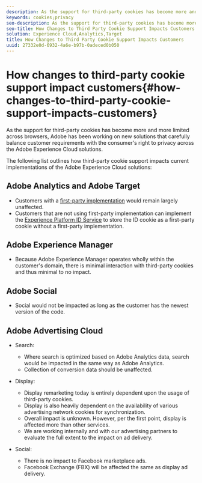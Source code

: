 ```yaml
---
description: As the support for third-party cookies has become more and more limited across browsers, Adobe has been working on new solutions that carefully balance customer requirements with the consumer's right to privacy across the Adobe Experience Cloud solutions.
keywords: cookies;privacy
seo-description: As the support for third-party cookies has become more and more limited across browsers, Adobe has been working on new solutions that carefully balance customer requirements with the consumer's right to privacy across the Adobe Experience Cloud solutions.
seo-title: How Changes to Third Party Cookie Support Impacts Customers
solution: Experience Cloud,Analytics,Target
title: How Changes to Third Party Cookie Support Impacts Customers
uuid: 27332e0d-6932-4a6e-b97b-0adeced0b050
---
```


# How changes to third-party cookie support impact customers{#how-changes-to-third-party-cookie-support-impacts-customers}

As the support for third-party cookies has become more and more limited across browsers, Adobe has been working on new solutions that carefully balance customer requirements with the consumer's right to privacy across the Adobe Experience Cloud solutions.

The following list outlines how third-party cookie support impacts current implementations of the Adobe Experience Cloud solutions:

## Adobe Analytics and Adobe Target

* Customers with a [first-party implementation](/help/interface/cookies/cookies-first-party.md) would remain largely unaffected. 
* Customers that are not using first-party implementation can implement the [Experience Platform ID Service](https://docs.adobe.com/content/help/en/id-service/using/implementation/implementation-guides.html) to store the ID cookie as a first-party cookie without a first-party implementation.

## Adobe Experience Manager

* Because Adobe Experience Manager operates wholly within the customer's domain, there is minimal interaction with third-party cookies and thus minimal to no impact.

## Adobe Social

* Social would not be impacted as long as the customer has the newest ver­sion of the code.

## Adobe Advertising Cloud

* Search:

  * Where search is optimized based on Adobe Analytics data, search would be impacted in the same way as Adobe Analytics.
  * Collection of conversion data should be unaffected.

* Display:

  * Display remarketing today is entirely dependent upon the usage of third-party cookies.
  * Display is also heavily dependent on the availability of various advertising network cookies for synchronization.
  * Overall impact is unknown. However, per the first point, display is affected more than other services.
  * We are working internally and with our advertising partners to evaluate the full extent to the impact on ad delivery.

* Social:

  * There is no impact to Facebook market­place ads.
  * Facebook Exchange (FBX) will be affected the same as display ad delivery.
